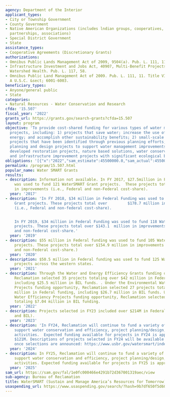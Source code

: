 ```yaml
---
agency: Department of the Interior
applicant_types:
- City or Township Government
- County Government
- Native American Organizations (includes lndian groups, cooperatives, corporations,
  partnerships, associations)
- Special District Government
- State
assistance_types:
- Cooperative Agreements (Discretionary Grants)
authorizations:
- Omnibus Public Lands Management Act of 2009, 9504(a). Pub. L. 111, 11.
- Infrastructure Investment and Jobs Act, 40907, Multi-Benefit Projects to Improve
  Watershed Health. Pub. L. 117, 58.
- Omnibus Public Land Management Act of 2009. Pub. L. 111, 11. Title VI, Subtitle
  A U.S.C. &sect; 6001-6003.
beneficiary_types:
- Anyone/general public
- State
categories:
- Natural Resources - Water Conservation and Research
cfda: '15.507'
fiscal_year: '2022'
grants_url: https://grants.gov/search-grants?cfda=15.507
layout: program
objective: 'To provide cost-shared funding for various types of water management improvement
  projects, including: 1) projects that save water; increase the use of renewable
  energy; and accomplish other sustainability benefits; 2) small-scale water efficiency
  projects that have been identified through previous planning efforts; 3) collaborative
  planning and design projects to support water management improvements; and 4) collaboratively
  developed restoration projects, nature based solutions, water conservation projects,
  and infrastructure improvement projects with significant ecological benefits.'
obligations: '[{"x":"2022","sam_estimate":45500000.0,"sam_actual":45500000.0,"usa_spending_actual":10510129.0},{"x":"2023","sam_estimate":65000000.0,"sam_actual":94959999.0,"usa_spending_actual":24222995.41},{"x":"2024","sam_estimate":121500000.0,"sam_actual":0.0,"usa_spending_actual":41149139.019999996}]'
permalink: /program/15.507.html
popular_name: Water SMART Grants
results:
- description: Information not available. In FY 2017, $27.5million in Federal funding
    was used to fund 121 WaterSMART Grant projects.  These projects total over $115.7million
    in improvements (i.e., Federal and non-Federal cost-share).
  year: '2017'
- description: 'In FY 2018, $34 million in Federal Funding was used to fund 120 WaterSMART
    Grant projects. These projects total over         $178.7 million in improvements
    (i.e., Federal and non-federal cost-share).


    In FY 2019, $34 million in Federal Funding was used to fund 118 WaterSMART Grant
    projects. These projects total over $143.1  million in improvements (i.e., Federal
    and non-federal cost-share.'
  year: '2019'
- description: $55 million in Federal funding was used to fund 105 WaterSMART Grants
    projects. These projects total over $154.9 million in improvements (i.e. Federal
    and non-Federal cost-share.)
  year: '2020'
- description: $50.5 million in Federal funding was used to fund 125 WaterSMART Grants
    projects across the western states.
  year: '2021'
- description: Through the Water and Energy Efficiency Grants funding opportunity,
    Reclamation selected 35 projects totaling over $42 million in Federal funding,
    including $25.5 million in BIL funds. . Under the Environmental Water Resources
    Projects funding opportunity, Reclamation selected 27 projects totaling $36.1
    million in Federal funding, including $26.7 million in BIL funds. Under the Small-Scale
    Water Efficiency Projects funding opportunity, Reclamation selected 82 projects
    totaling $7.04 million in BIL funding.
  year: '2022'
- description: Projects selected in FY23 included over $214M in Federal funding (appropriations
    and BIL).
  year: '2023'
- description: 'In FY24, Reclamation will continue to fund a variety of projects that
    support water conservation and efficiency, project planning/design, and restoration
    activities.  Expected funding available for projects in FY24 is approximately
    $121M. Descriptions of projects selected in FY24 will be available on the website
    once selections are announced: https://www.usbr.gov/watersmart/index.html'
  year: '2024'
- description: In FY25, Reclamation will continue to fund a variety of projects that
    support water conservation and efficiency, project planning/design, and restoration
    activities. Expected funding available for projects in FY25 is approximately $23M.
  year: '2025'
sam_url: https://sam.gov/fal/1e0fc000466e4291b72d367001319aec/view
sub-agency: Bureau of Reclamation
title: WaterSMART (Sustain and Manage America’s Resources for Tomorrow)
usaspending_url: https://www.usaspending.gov/search/?hash=9b7df650f5d6051a135d1905535ca95a
---
```

